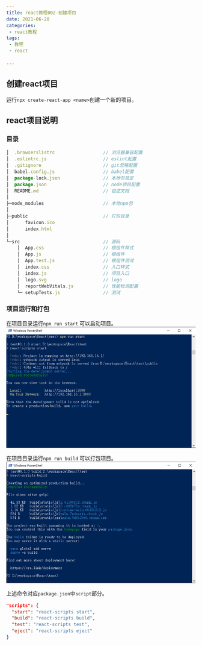 ```yaml
---
title: react教程002-创建项目
date: 2021-06-28
categories:
 - react教程
tags:
 - 教程
 - react

---
```


## 创建react项目

运行`npx create-react-app <name>`创建一个新的项目。

## react项目说明

### 目录

```javascript
│  .browserslistrc					// 浏览器兼容配置
│  .eslintrc.js						// eslint配置
│  .gitignore						// git忽略配置
│  babel.config.js					// babel配置
│  package-lock.json				// 本地包锁定
│  package.json						// node项目配置
│  README.md						// 自述文档
│  
├─node_modules						// 本地npm包
│
├─public							// 打包目录
│      favicon.ico
│      index.html
│      
└─src								// 源码
    │  App.css						// 根组件样式
    │  App.js						// 根组件
	│  App.test.js					// 根组件测试
	│  index.css					// 入口样式
	│  index.js						// 项目入口
	│  logo.svg						// logo
	│  reportWebVitals.js			// 性能检测配置
	└─ setupTests.js				// 测试
```

### 项目运行和打包

在项目目录运行`npm run start` 可以启动项目。
![class_002_01](./assets/class_002_01.png)

在项目目录运行`npm run build` 可以打包项目。
![class_002_02](./assets/class_002_02.png)

上述命令对应`package.json`中`script`部分。
```json
"scripts": {
  "start": "react-scripts start",
  "build": "react-scripts build",
  "test": "react-scripts test",
  "eject": "react-scripts eject"
}
```